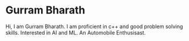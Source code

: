 # Gurram Bharath
 Hi, I am Gurram Bharath.
 I am proficient in c++ and good problem solving skills.
Interested in AI and ML.
 An Automobile Enthusisast.
